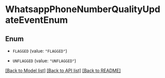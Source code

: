 # WhatsappPhoneNumberQualityUpdateEventEnum

## Enum


* `FLAGGED` (value: `"FLAGGED"`)

* `UNFLAGGED` (value: `"UNFLAGGED"`)


[[Back to Model list]](../README.md#documentation-for-models) [[Back to API list]](../README.md#documentation-for-api-endpoints) [[Back to README]](../README.md)


